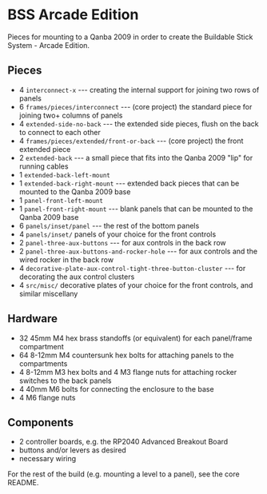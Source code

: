 # BSS Arcade Edition

Pieces for mounting to a Qanba 2009 in order to create the Buildable Stick System - Arcade Edition.

## Pieces

* 4 `interconnect-x` --- creating the internal support for joining two rows of panels
* 6 `frames/pieces/interconnect` --- (core project) the standard piece for joining two+ columns of panels
* 4 `extended-side-no-back` --- the extended side pieces, flush on the back to connect to each other
* 4 `frames/pieces/extended/front-or-back` --- (core project) the front extended piece
* 2 `extended-back` --- a small piece that fits into the Qanba 2009 "lip" for running cables
* 1 `extended-back-left-mount`
* 1 `extended-back-right-mount` --- extended back pieces that can be mounted to the Qanba 2009 base
* 1 `panel-front-left-mount`
* 1 `panel-front-right-mount` --- blank panels that can be mounted to the Qanba 2009 base
* 6 `panels/inset/panel` --- the rest of the bottom panels
* 4 `panels/inset/` panels of your choice for the front controls
* 2 `panel-three-aux-buttons` --- for aux controls in the back row
* 2 `panel-three-aux-buttons-and-rocker-hole` --- for aux controls and the wired rocker in the back row
* 4 `decorative-plate-aux-control-tight-three-button-cluster` --- for decorating the aux control clusters
* 4 `src/misc/` decorative plates of your choice for the front controls, and similar miscellany

## Hardware

* 32 45mm M4 hex brass standoffs (or equivalent) for each panel/frame compartment
* 64 8-12mm M4 countersunk hex bolts for attaching panels to the compartments
* 4 8-12mm M3 hex bolts and 4 M3 flange nuts for attaching rocker switches to the back panels
* 4 40mm M6 bolts for connecting the enclosure to the base
* 4 M6 flange nuts

## Components

* 2 controller boards, e.g. the RP2040 Advanced Breakout Board
* buttons and/or levers as desired
* necessary wiring

For the rest of the build (e.g. mounting a level to a panel), see the core README.

